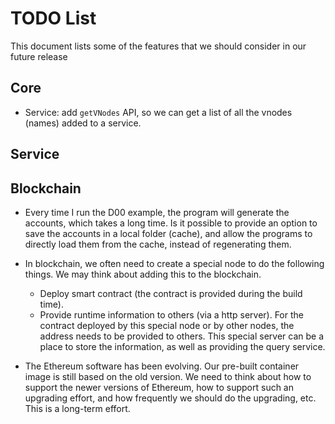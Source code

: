 # TODO List

This document lists some of the features that we should consider
in our future release


## Core 

- Service: add `getVNodes` API, so we can get a list of all the 
  vnodes (names) added to a service. 


## Service



## Blockchain

- Every time I run the D00 example, the program will generate the accounts,
  which takes a long time. Is it possible to provide an option to save the 
  accounts in a local folder (cache), and allow the programs to directly
  load them from the cache, instead of regenerating them.

- In blockchain, we often need to create a special node to do the following
  things. We may think about adding this to the blockchain. 

  - Deploy smart contract (the contract is provided during the build time). 
  - Provide runtime information to others (via a http server). For the contract
    deployed by this special node or by other nodes, the address needs to
    be provided to others. This special server can be a place to store
    the information, as well as providing the query service.

- The Ethereum software has been evolving. Our pre-built container image is 
  still based on the old version. We need to think about how to support the 
  newer versions of Ethereum, how to support such an upgrading effort, 
  and how frequently we should do the upgrading, etc. This is a long-term 
  effort. 

